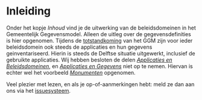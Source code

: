 # Inleiding

Onder het kopje _Inhoud_ vind je de uitwerking van de beleidsdomeinen in het Gemeentelijk Gegevensmodel. Alleen de uitleg over de gegevensdefinities is hier opgenomen. Tijdens de [totstandkoming](../totstandkoming.md) van het GGM zijn voor ieder beleidsdomein ook steeds de applicaties en hun gegevens geinventariseerd. Hierin is steeds de Delftse situatie uitgewerkt, inclusief de gebruikte applicaties. Wij hebben besloten de delen [_Applicaties en Beleidsdomeinen_](../totstandkoming.md#inventariseren-applicaties-en-beleidsdomeinen), en [_Applicaties en Gegevens_](../totstandkoming.md#inventariseren-applicaties-en-gegevens) niet op te nemen. Hiervan is echter wel het voorbeeld [_Monumenten_](../monumenten.md) opgenomen.

Veel plezier met lezen, en als je op-of-aanmerkingen hebt: meld ze dan aan ons via het [issuesysteem](https://github.com/brienen/Gemeentelijk-Gegevensmodel/issues).  
